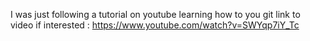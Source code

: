 I was just following a tutorial on youtube learning how to you git
link to video if interested : https://www.youtube.com/watch?v=SWYqp7iY_Tc
